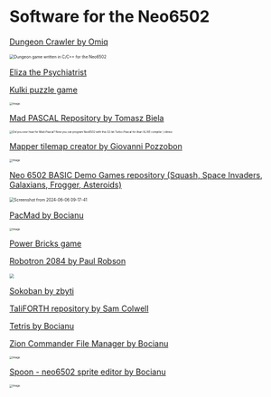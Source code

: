 ---
---
# Software for the Neo6502

[Dungeon Crawler by Omiq](https://github.com/omiq/neo6502-c/)

<img src="/wiki/assets/Screenshot-by-Dropbox-Capture-4.webp" alt="Dungeon game written in C/C++ for the Neo6502" style="zoom:50%;" />

[Eliza the Psychiatrist](https://github.com/erlendnagel/Neo6502-Eliza)

[Kulki puzzle game](https://gitlab.com/bocianu/neo-kulki)

<img src="/wiki/assets/image.webp" alt="Image" style="zoom: 33%;" />

[Mad PASCAL Repository by Tomasz Biela](https://github.com/tebe6502/Mad-Pascal)

<img src="https://olimex.wordpress.com/wp-content/uploads/2024/02/turbo.jpg" alt="Did you ever hear for Mad-Pascal? Now you can program Neo6502 with this  32-bit Turbo-Pascal for Atari XL/XE compiler | olimex" style="zoom:33%;" />

[Mapper tilemap creator by Giovanni Pozzobon](https://github.com/giovannipozzobon/mapper)

<img src="/wiki/assets/Screenshot_2024-05-08_alle_23.43.36.webp" alt="Image" style="zoom:33%;" />

[Neo 6502 BASIC Demo Games repository (Squash, Space Invaders, Galaxians, Frogger, Asteroids)](https://github.com/paulscottrobson/neo6502-games)

<img src="/wiki/assets/Screenshot from 2024-06-06 09-17-41.png" alt="Screenshot from 2024-06-06 09-17-41" style="zoom:50%;" />

[PacMad by Bocianu](https://gitlab.com/bocianu/neo-pacmad)

<img src="/wiki/assets/image-1717661747077-8.webp" alt="Image" style="zoom:33%;" />

[Power Bricks game](https://gitlab.com/bocianu/neo-power-bricks)

[Robotron 2084 by Paul Robson](https://github.com/paulscottrobson/neo-robotron)

<img src="/wiki/assets/Screenshot from 2024-06-06 09-13-50.png" style="zoom: 50%;" />

[Sokoban by zbyti](https://github.com/zbyti/pikoban)

[TaliFORTH repository by Sam Colwell](https://github.com/SamCoVT/TaliForth2/blob/master-64tass/platform/platform-neo6502.asm)

[Tetris by Bocianu](https://gitlab.com/bocianu/neo-tetris)

[Zion Commander File Manager by Bocianu](https://gitlab.com/bocianu/zion-commander)

<img src="/wiki/assets/image-1717662101948-17.webp" alt="Image" style="zoom:33%;" />

[Spoon - neo6502 sprite editor by Bocianu](https://gitlab.com/bocianu/neo-spoon)

<img src="/wiki/assets/image-1717661994606-14.webp" alt="Image" style="zoom:33%;" />

